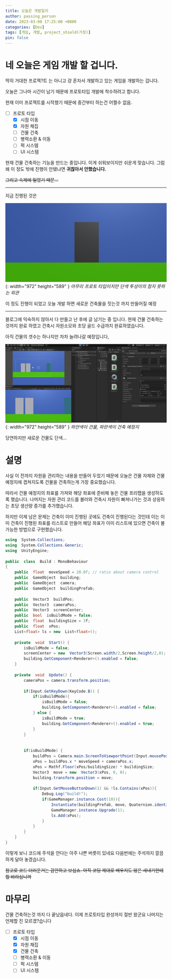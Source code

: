 ```yaml
---
title: 오늘은 개발일지
author: passing_person
date: 2023-03-08 17:25:00 +0800
categories: [Dev]
tags: [게임, 개발, project_shield(가칭)]
pin: false
---
```

# 네 오늘은 게임 개발 할 겁니다. 

딱히 거대한 프로젝?트 는 아니고 걍 혼자서 개발하고 있는 게임을 개발하는 겁니다. 

오늘은 그나마 시간이 남기 때문에 프로토타입 개발에 착수하려고 합니다. 

현재 이미 프로젝트를 시작했기 때문에 중간부터 하는건 어쩔수 없음.

- [ ] 프로토 타입
	- [x] 시점 이동
	- [x] 자원 채집
	- [ ] 건물 건축
	- [ ] 병력소환 & 이동
	- [ ] 퍽 시스템
	- [ ] UI 시스템

현재 건물 건축하는 기능을 만드는 중입니다. 이게 쉬워보이지만 쉬운게 맞습니다. 
그럼 왜 이 정도 밖에 진행이 안됐냐면 **귀찮아서 안했습니다.**

~~그리고 숙제에 밀렸기 때문...~~

---
지금 진행된 것은 

![Desktop View](/assets/img/2023-03-08-01.png){: width="972" height="589" }
_아무리 프로토 타입이지만 단색 투성이의 참지 못하는 외관_

이 정도 진행이 되었고 오늘 개발 하면 새로운 건축물을 짓는것 까지 만들어질 예정

---
블로그에 익숙하지 않아서 다 만들고 난 후에 글 남기는 중 입니다.
현재 건물 건축하는 것까지 완료 하였고 건축시 자원소모와 초당 골드 수급까지 완료하였습니다. 

아직 건물의 갯수는 하나지만 차차 늘려나갈 예정입니다, 

![Desktop View](/assets/img/2023-03-08-02.png){: width="972" height="589" }
_하얀색이 건물, 파란색이 건축 예정지_

당연하지만 새로운 건물도 단색...

# 설명

사실 이 전까지 자원을 관리하는 내용을 만들어 두었기 때문에 오늘은 건물 자체와 건물 예정지에 겹쳐지도록 건물을 건축하는게 가장 중요했습니다. 

따라서 건물 예정지의 좌표를 가져와 해당 좌표에 준비해 놓은 건물 프리팹을 생성하도록 했습니다. 나머지는 자원 관리 코드를 불러와 건축시 자원이 빠져나가는 것과 상응하는 초당 생산량 증가를 추가했습니다.

하지만 이제 남은 문제는 건축이 이미 진행된 곳에도 건축이 진행된다는 것인데 이는 이미 건축이 진행된 좌표를 리스트로 만들어 해당 좌표가 이미 리스트에 있으면 건축이 불가능한 방법으로 구현했습니다. 

```c#
using  System.Collections;
using  System.Collections.Generic;
using  UnityEngine;

public  class  Build : MonoBehaviour
{
	public  float  moveSpeed = 20.0f; // ratio about camera control
	public  GameObject  building;
	public  GameObject  camera;
	public  GameObject  buildingPrefab;

	public  Vector3  buildPos;
	public  Vector3  cameraPos;
	public  Vector3  screenCenter;
	public  bool  isBuildMode = false;
	public  float  buildingSize = 3f;
	public  float  xPos;
	List<float> ls = new  List<float>();

	private  void  Start() {
		isBuildMode = false;
		screenCenter = new  Vector3(Screen.width/2,Screen.height/2,0);
		building.GetComponent<Renderer>().enabled = false;
	}
  
	private  void  Update() {
		cameraPos = camera.transform.position;
  
		if(Input.GetKeyDown(KeyCode.B)) {
			if(isBuildMode){
				isBuildMode = false;
				building.GetComponent<Renderer>().enabled = false;
			} else {
				isBuildMode = true;
				building.GetComponent<Renderer>().enabled = true;
			}
		}
  
  
		if(isBuildMode) {
			buildPos = Camera.main.ScreenToViewportPoint(Input.mousePosition -screenCenter);
			xPos = buildPos.x * moveSpeed + cameraPos.x;
			xPos = Mathf.Floor(xPos/buildingSize) * buildingSize;
			Vector3  move = new  Vector3(xPos, 0, 0);
			building.transform.position = move;
  
			if(Input.GetMouseButtonDown(1) && !ls.Contains(xPos)){
				Debug.Log("build!");
				if(GameManager.instance.Cost(10)){
					Instantiate(buildingPrefab, move, Quaternion.identity);
					GameManager.instance.Upgrade(1);
					ls.Add(xPos);
				}
			}
		}
	}
}
```

이렇게 보니 코드에 주석을 안다는 아주 나쁜 버릇이 있네요
다음번에는 주석까지 깔끔하게 달아 놓겠습니다. 

~~참고로 코드 더러운거는 감안하고 보십쇼. 아직 코딩 제대로 배우지도 않은 새내기한테 뭘 바라십니까~~

# 마무리

건물 건축하는것 까지 다 끝났읍네다. 이제 프로토타입 완성까지 절반 왔군요 나머지는 언제할 진 모르겠?습니다

- [ ] 프로토 타입
	- [x] 시점 이동
	- [x] 자원 채집
	- [x] 건물 건축
	- [ ] 병력소환 & 이동
	- [ ] 퍽 시스템
	- [ ] UI 시스템